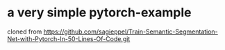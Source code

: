 # a very simple pytorch-example
cloned from https://github.com/sagieppel/Train-Semantic-Segmentation-Net-with-Pytorch-In-50-Lines-Of-Code.git
